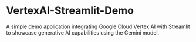 # VertexAI-Streamlit-Demo
A simple demo application integrating Google Cloud Vertex AI with Streamlit to showcase generative AI capabilities using the Gemini model.
